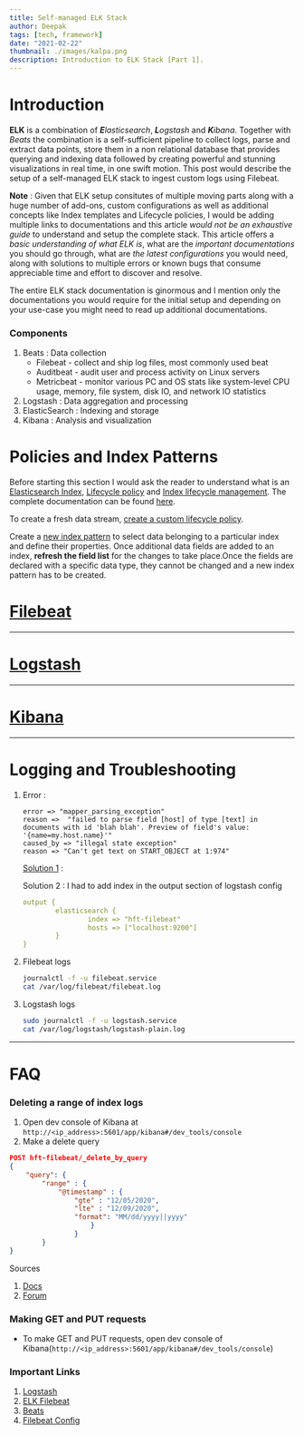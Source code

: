 ```yaml
---
title: Self-managed ELK Stack
author: Deepak
tags: [tech, framework]
date: "2021-02-22"
thumbnail: ./images/kalpa.png
description: Introduction to ELK Stack [Part 1].
---
```


# Introduction
**ELK** is a combination of _**E**lasticsearch_, _**L**ogstash_ and _**K**ibana_. Together with _Beats_ the combination is a self-sufficient pipeline to collect logs, parse and extract data points, store them in a non relational database that provides querying and indexing data followed by creating powerful and stunning visualizations in real time, in one swift motion. This post would describe the setup of a self-managed ELK stack to ingest custom logs using Filebeat. 

**Note** : Given that ELK setup consitutes of multiple moving parts along with a huge number of add-ons, custom configurations as well as additional concepts like Index templates and Lifecycle policies, I would be adding multiple links to documentations and this article _would not be an exhaustive guide_ to understand and setup the complete stack. This article offers a _basic understanding of what ELK is_, what are the _important documentations_ you should go through, what are _the latest configurations_ you would need, along with solutions to multiple errors or known bugs that consume appreciable time and effort to discover and resolve.

The entire ELK stack documentation is ginormous and I mention only the documentations you would require for the initial setup and depending on your use-case you might need to read up additional documentations.

### Components 
1. Beats : Data collection
	* Filebeat - collect and ship log files, most commonly used beat
	* Auditbeat - audit user and process activity on Linux servers
	* Metricbeat - monitor various PC and OS stats like system-level CPU usage, memory, file system, disk IO, and network IO statistics
2. Logstash : Data aggregation and processing
3. ElasticSearch : Indexing and storage
4. Kibana : Analysis and visualization

# Policies and Index Patterns
Before starting this section I would ask the reader to understand what is an [Elasticsearch Index](https://www.elastic.co/blog/what-is-an-elasticsearch-index), [Lifecycle policy](https://www.elastic.co/guide/en/elasticsearch/reference/master/set-up-lifecycle-policy.html) and [Index lifecycle management](https://www.elastic.co/guide/en/elasticsearch/reference/current/index-lifecycle-management.html). The complete documentation can be found [here](https://www.elastic.co/guide/en/kibana/current/index.html).

To create a fresh data stream, [create a custom lifecycle policy](https://www.elastic.co/guide/en/elasticsearch/reference/7.10/set-up-lifecycle-policy.html#ilm-policy-definition). 

Create a [new index pattern](https://www.elastic.co/guide/en/kibana/current/index-patterns.html#index-patterns-read-only-access) to select data belonging to a particular index and define their properties. Once additional data fields are added to an index, **refresh the field list** for the changes to take place.Once the fields are declared with a specific data type, they cannot be changed and a new index pattern has to be created.

# [Filebeat](https://www.deepakgouda.com/Filebeat)

---

# [Logstash](https://www.deepakgouda.com/Logstash)

---

# [Kibana](https://www.deepakgouda.com/Kibana)

---

# Logging and Troubleshooting
1. Error : 
	```config
	error => "mapper_parsing_exception"
	reason =>  "failed to parse field [host] of type [text] in documents with id 'blah blah'. Preview of field's value: '{name=my.host.name}'"
	caused_by => "illegal state exception"
	reason => "Can't get text on START_OBJECT at 1:974"

	```
	[Solution 1](https://discuss.elastic.co/t/failed-to-parse-field-host-of-type-text-cant-get-text-on-a-start-object-at-1-974/235221/2) : 

	Solution 2 : I had to add index in the output section of logstash config
	```yaml
	output {
			elasticsearch {
					index => "hft-filebeat"
					hosts => ["localhost:9200"]
			}
	}
	```
2. Filebeat logs
	```bash
	journalctl -f -u filebeat.service
	cat /var/log/filebeat/filebeat.log
	```
3. Logstash logs
	```bash
	sudo journalctl -f -u logstash.service
	cat /var/log/logstash/logstash-plain.log
	```

---

# FAQ 
### Deleting a range of index logs
1. Open dev console of Kibana at `http://<ip_address>:5601/app/kibana#/dev_tools/console`
2. Make a delete query
```json
POST hft-filebeat/_delete_by_query
{
	"query": {
		"range" : {
			"@timestamp" : {
				"gte" : "12/05/2020",
				"lte" : "12/09/2020",
				"format": "MM/dd/yyyy||yyyy"
					}
				}
		}
} 
```
Sources

1. [Docs](https://www.elastic.co/guide/en/elasticsearch/reference/current/docs-delete-by-query.html)
2. [Forum](https://discuss.elastic.co/t/delete-logs-in-elasticsearch-after-certain-period/75067/8)

### Making GET and PUT requests
* To make GET and PUT requests, open dev console of Kibana(`http://<ip_address>:5601/app/kibana#/dev_tools/console`)

### Important Links
1. [Logstash](https://logz.io/learn/complete-guide-elk-stack/#installing-elk)
2. [ELK Filebeat](http://localhost:5601/app/kibana#/home/tutorial/systemLogs)
3. [Beats](https://logz.io/blog/beats-tutorial/)
4. [Filebeat Config](https://www.elastic.co/guide/en/beats/filebeat/6.8/filebeat-configuration.html)